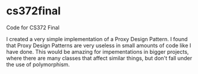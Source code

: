 # cs372final
Code for CS372 Final

I created a very simple implementation of a Proxy Design Pattern.
I found that Proxy Design Patterns are very useless in small amounts of code like I have done.
This would be amazing for impementations in bigger projects, where there are many classes that affect similar things, 
  but don't fall under the use of polymorphism.
